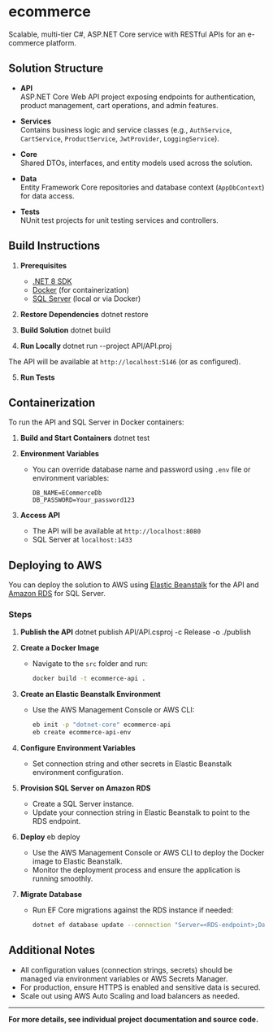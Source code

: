 # ecommerce

Scalable, multi-tier C#, ASP.NET Core service with RESTful APIs for an e-commerce platform.

## Solution Structure

- **API**  
  ASP.NET Core Web API project exposing endpoints for authentication, product management, cart operations, and admin features.

- **Services**  
  Contains business logic and service classes (e.g., `AuthService`, `CartService`, `ProductService`, `JwtProvider`, `LoggingService`).

- **Core**  
  Shared DTOs, interfaces, and entity models used across the solution.

- **Data**  
  Entity Framework Core repositories and database context (`AppDbContext`) for data access.

- **Tests**  
  NUnit test projects for unit testing services and controllers.

## Build Instructions

1. **Prerequisites**
   - [.NET 8 SDK](https://dotnet.microsoft.com/download/dotnet/8.0)
   - [Docker](https://www.docker.com/products/docker-desktop) (for containerization)
   - [SQL Server](https://www.microsoft.com/en-us/sql-server/sql-server-downloads) (local or via Docker)

2. **Restore Dependencies**
    dotnet restore

3. **Build Solution**
	dotnet build

4. **Run Locally**
    dotnet run --project API/API.proj

The API will be available at `http://localhost:5146` (or as configured).

5. **Run Tests**

## Containerization

To run the API and SQL Server in Docker containers:

1. **Build and Start Containers**
   dotnet test

2. **Environment Variables**
   - You can override database name and password using `.env` file or environment variables:
     ```
     DB_NAME=ECommerceDb
     DB_PASSWORD=Your_password123
     ```

3. **Access API**
   - The API will be available at `http://localhost:8080`
   - SQL Server at `localhost:1433`

## Deploying to AWS

You can deploy the solution to AWS using [Elastic Beanstalk](https://aws.amazon.com/elasticbeanstalk/) for the API and [Amazon RDS](https://aws.amazon.com/rds/) for SQL Server.

### Steps

1. **Publish the API**
    dotnet publish API/API.csproj -c Release -o ./publish
1. **Create a Docker Image**
   - Navigate to the `src` folder and run:
     ```sh
     docker build -t ecommerce-api .
     ```

2. **Create an Elastic Beanstalk Environment**
   - Use the AWS Management Console or AWS CLI:
     ```sh
     eb init -p "dotnet-core" ecommerce-api
     eb create ecommerce-api-env
     ```

3. **Configure Environment Variables**
   - Set connection string and other secrets in Elastic Beanstalk environment configuration.

4. **Provision SQL Server on Amazon RDS**
   - Create a SQL Server instance.
   - Update your connection string in Elastic Beanstalk to point to the RDS endpoint.

5. **Deploy**
   eb deploy
   - Use the AWS Management Console or AWS CLI to deploy the Docker image to Elastic Beanstalk.
   - Monitor the deployment process and ensure the application is running smoothly.

6. **Migrate Database**
   - Run EF Core migrations against the RDS instance if needed:
     ```sh
     dotnet ef database update --connection "Server=<RDS-endpoint>;Database=<DB_NAME>;User Id=<username>;Password=<password>;"
     ```

## Additional Notes

- All configuration values (connection strings, secrets) should be managed via environment variables or AWS Secrets Manager.
- For production, ensure HTTPS is enabled and sensitive data is secured.
- Scale out using AWS Auto Scaling and load balancers as needed.

---

**For more details, see individual project documentation and source code.**
